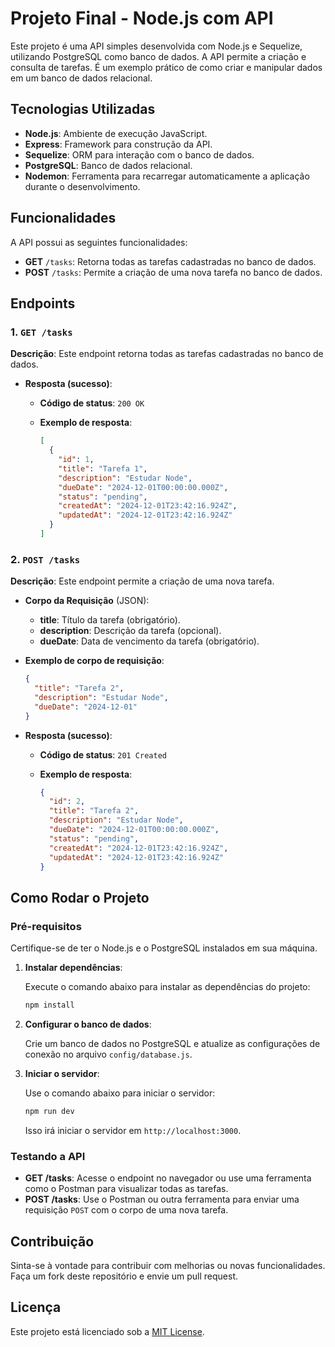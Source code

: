# Projeto Final - Node.js com API

Este projeto é uma API simples desenvolvida com Node.js e Sequelize, utilizando PostgreSQL como banco de dados. A API permite a criação e consulta de tarefas. É um exemplo prático de como criar e manipular dados em um banco de dados relacional.

## Tecnologias Utilizadas

- **Node.js**: Ambiente de execução JavaScript.
- **Express**: Framework para construção da API.
- **Sequelize**: ORM para interação com o banco de dados.
- **PostgreSQL**: Banco de dados relacional.
- **Nodemon**: Ferramenta para recarregar automaticamente a aplicação durante o desenvolvimento.

## Funcionalidades

A API possui as seguintes funcionalidades:

- **GET** `/tasks`: Retorna todas as tarefas cadastradas no banco de dados.
- **POST** `/tasks`: Permite a criação de uma nova tarefa no banco de dados.

## Endpoints

### 1. `GET /tasks`

**Descrição**: Este endpoint retorna todas as tarefas cadastradas no banco de dados.

- **Resposta (sucesso)**:
  - **Código de status**: `200 OK`
  - **Exemplo de resposta**:

    ```json
    [
      {
        "id": 1,
        "title": "Tarefa 1",
        "description": "Estudar Node",
        "dueDate": "2024-12-01T00:00:00.000Z",
        "status": "pending",
        "createdAt": "2024-12-01T23:42:16.924Z",
        "updatedAt": "2024-12-01T23:42:16.924Z"
      }
    ]
    ```

### 2. `POST /tasks`

**Descrição**: Este endpoint permite a criação de uma nova tarefa.

- **Corpo da Requisição** (JSON):
  - **title**: Título da tarefa (obrigatório).
  - **description**: Descrição da tarefa (opcional).
  - **dueDate**: Data de vencimento da tarefa (obrigatório).

- **Exemplo de corpo de requisição**:

    ```json
    {
      "title": "Tarefa 2",
      "description": "Estudar Node",
      "dueDate": "2024-12-01"
    }
    ```

- **Resposta (sucesso)**:
  - **Código de status**: `201 Created`
  - **Exemplo de resposta**:

    ```json
    {
      "id": 2,
      "title": "Tarefa 2",
      "description": "Estudar Node",
      "dueDate": "2024-12-01T00:00:00.000Z",
      "status": "pending",
      "createdAt": "2024-12-01T23:42:16.924Z",
      "updatedAt": "2024-12-01T23:42:16.924Z"
    }
    ```

## Como Rodar o Projeto

### Pré-requisitos

Certifique-se de ter o Node.js e o PostgreSQL instalados em sua máquina.

1. **Instalar dependências**:

    Execute o comando abaixo para instalar as dependências do projeto:

    ```bash
    npm install
    ```

2. **Configurar o banco de dados**:

    Crie um banco de dados no PostgreSQL e atualize as configurações de conexão no arquivo `config/database.js`.

3. **Iniciar o servidor**:

    Use o comando abaixo para iniciar o servidor:

    ```bash
    npm run dev
    ```

    Isso irá iniciar o servidor em `http://localhost:3000`.

### Testando a API

- **GET /tasks**: Acesse o endpoint no navegador ou use uma ferramenta como o Postman para visualizar todas as tarefas.
- **POST /tasks**: Use o Postman ou outra ferramenta para enviar uma requisição `POST` com o corpo de uma nova tarefa.

## Contribuição

Sinta-se à vontade para contribuir com melhorias ou novas funcionalidades. Faça um fork deste repositório e envie um pull request.

## Licença

Este projeto está licenciado sob a [MIT License](LICENSE).
